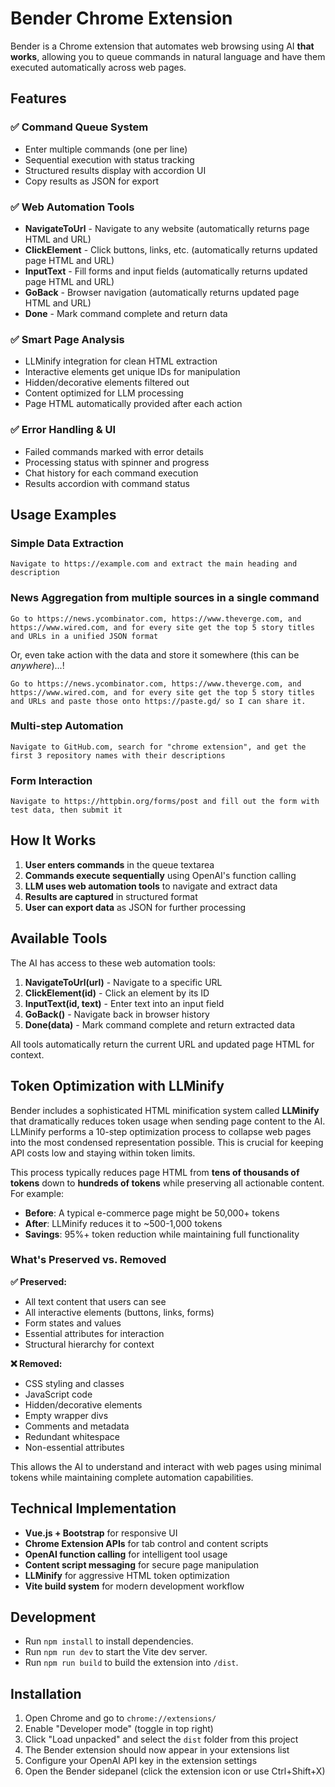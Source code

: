# Bender Chrome Extension

Bender is a Chrome extension that automates web browsing using AI **that works**, allowing you to queue commands in natural language and have them executed automatically across web pages.

## Features

### ✅ Command Queue System
- Enter multiple commands (one per line)
- Sequential execution with status tracking
- Structured results display with accordion UI
- Copy results as JSON for export

### ✅ Web Automation Tools
- **NavigateToUrl** - Navigate to any website (automatically returns page HTML and URL)
- **ClickElement** - Click buttons, links, etc. (automatically returns updated page HTML and URL)
- **InputText** - Fill forms and input fields (automatically returns updated page HTML and URL)
- **GoBack** - Browser navigation (automatically returns updated page HTML and URL)
- **Done** - Mark command complete and return data

### ✅ Smart Page Analysis
- LLMinify integration for clean HTML extraction
- Interactive elements get unique IDs for manipulation
- Hidden/decorative elements filtered out
- Content optimized for LLM processing
- Page HTML automatically provided after each action

### ✅ Error Handling & UI
- Failed commands marked with error details
- Processing status with spinner and progress
- Chat history for each command execution
- Results accordion with command status

## Usage Examples

### Simple Data Extraction
```
Navigate to https://example.com and extract the main heading and description
```

### News Aggregation from multiple sources in a single command
```
Go to https://news.ycombinator.com, https://www.theverge.com, and https://www.wired.com, and for every site get the top 5 story titles and URLs in a unified JSON format
```

Or, even take action with the data and store it somewhere (this can be _anywhere_)...!
```
Go to https://news.ycombinator.com, https://www.theverge.com, and https://www.wired.com, and for every site get the top 5 story titles and URLs and paste those onto https://paste.gd/ so I can share it.
```

### Multi-step Automation
```
Navigate to GitHub.com, search for "chrome extension", and get the first 3 repository names with their descriptions
```

### Form Interaction
```
Navigate to https://httpbin.org/forms/post and fill out the form with test data, then submit it
```

## How It Works

1. **User enters commands** in the queue textarea
2. **Commands execute sequentially** using OpenAI's function calling
3. **LLM uses web automation tools** to navigate and extract data
4. **Results are captured** in structured format
5. **User can export data** as JSON for further processing

## Available Tools

The AI has access to these web automation tools:

1. **NavigateToUrl(url)** - Navigate to a specific URL
2. **ClickElement(id)** - Click an element by its ID
3. **InputText(id, text)** - Enter text into an input field
4. **GoBack()** - Navigate back in browser history
5. **Done(data)** - Mark command complete and return extracted data

All tools automatically return the current URL and updated page HTML for context.

## Token Optimization with LLMinify

Bender includes a sophisticated HTML minification system called **LLMinify** that dramatically reduces token usage when sending page content to the AI. LLMinify performs a 10-step optimization process to collapse web pages into the most condensed representation possible. This is crucial for keeping API costs low and staying within token limits.

This process typically reduces page HTML from **tens of thousands of tokens** down to **hundreds of tokens** while preserving all actionable content. For example:

- **Before**: A typical e-commerce page might be 50,000+ tokens
- **After**: LLMinify reduces it to ~500-1,000 tokens
- **Savings**: 95%+ token reduction while maintaining full functionality

### What's Preserved vs. Removed

**✅ Preserved:**
- All text content that users can see
- All interactive elements (buttons, links, forms)
- Form states and values
- Essential attributes for interaction
- Structural hierarchy for context

**❌ Removed:**
- CSS styling and classes
- JavaScript code
- Hidden/decorative elements
- Empty wrapper divs
- Comments and metadata
- Redundant whitespace
- Non-essential attributes

This allows the AI to understand and interact with web pages using minimal tokens while maintaining complete automation capabilities.

## Technical Implementation

- **Vue.js + Bootstrap** for responsive UI
- **Chrome Extension APIs** for tab control and content scripts
- **OpenAI function calling** for intelligent tool usage
- **Content script messaging** for secure page manipulation
- **LLMinify** for aggressive HTML token optimization
- **Vite build system** for modern development workflow

## Development

- Run `npm install` to install dependencies.
- Run `npm run dev` to start the Vite dev server.
- Run `npm run build` to build the extension into `/dist`.

## Installation

1. Open Chrome and go to `chrome://extensions/`
2. Enable "Developer mode" (toggle in top right)
3. Click "Load unpacked" and select the `dist` folder from this project
4. The Bender extension should now appear in your extensions list
5. Configure your OpenAI API key in the extension settings
6. Open the Bender sidepanel (click the extension icon or use Ctrl+Shift+X)
